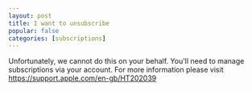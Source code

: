 ```yaml
---
layout: post
title: I want to unsubscribe
popular: false
categories: [subscriptions]
---
```

Unfortunately, we cannot do this on your behalf. You'll need to manage subscriptions via your account. For more information please visit https://support.apple.com/en-gb/HT202039
